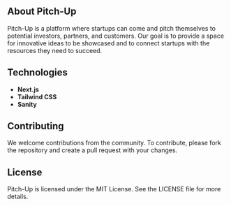 ## About Pitch-Up

Pitch-Up is a platform where startups can come and pitch themselves to potential investors, partners, and customers. Our goal is to provide a space for innovative ideas to be showcased and to connect startups with the resources they need to succeed.

## Technologies
- **Next.js**
- **Tailwind CSS**
- **Sanity**

## Contributing
We welcome contributions from the community. To contribute, please fork the repository and create a pull request with your changes.

## License
Pitch-Up is licensed under the MIT License. See the LICENSE file for more details.


